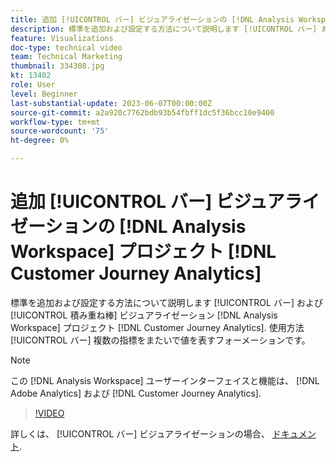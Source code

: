 ```yaml
---
title: 追加 [!UICONTROL バー] ビジュアライゼーションの [!DNL Analysis Workspace] プロジェクト
description: 標準を追加および設定する方法について説明します [!UICONTROL バー] および [!UICONTROL 積み重ね棒] ビジュアライゼーションの [!DNL Analysis Workspace] プロジェクト [!DNL Customer Journey Analytics].
feature: Visualizations
doc-type: technical video
team: Technical Marketing
thumbnail: 334308.jpg
kt: 13402
role: User
level: Beginner
last-substantial-update: 2023-06-07T00:00:00Z
source-git-commit: a2a920c7762bdb93b54fbff1dc5f36bcc10e9400
workflow-type: tm+mt
source-wordcount: '75'
ht-degree: 0%

---
```


# 追加 [!UICONTROL バー] ビジュアライゼーションの [!DNL Analysis Workspace] プロジェクト [!DNL Customer Journey Analytics]

標準を追加および設定する方法について説明します [!UICONTROL バー] および [!UICONTROL 積み重ね棒] ビジュアライゼーション [!DNL Analysis Workspace] プロジェクト [!DNL Customer Journey Analytics]. 使用方法 [!UICONTROL バー] 複数の指標をまたいで値を表すフォーメーションです。

>[!NOTE]
>
>この [!DNL Analysis Workspace] ユーザーインターフェイスと機能は、 [!DNL Adobe Analytics] および [!DNL Customer Journey Analytics].

>[!VIDEO](https://video.tv.adobe.com/v/334308/?quality=12&learn=on)

詳しくは、 [!UICONTROL バー] ビジュアライゼーションの場合、 [ドキュメント](https://experienceleague.adobe.com/docs/analytics-platform/using/cja-workspace/visualizations/bar.html).
